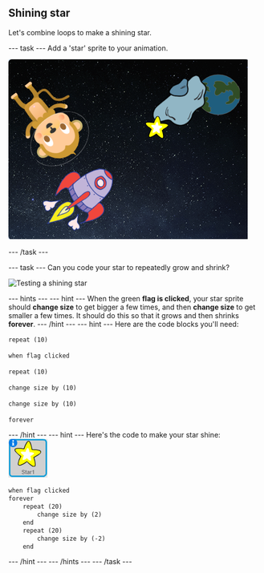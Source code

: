 ## Shining star

Let's combine loops to make a shining star.

--- task ---
Add a 'star' sprite to your animation.

![Adding a star sprite](images/space-star-sprite.png)

--- /task ---

--- task ---
Can you code your star to repeatedly grow and shrink?

![Testing a shining star](images/space-star-test.png)

--- hints ---
--- hint ---
When the green __flag is clicked__, your star sprite should __change size__ to get bigger a few times, and then __change size__ to get smaller a few times. It should do this so that it grows and then shrinks __forever__.
--- /hint ---
--- hint ---
Here are the code blocks you'll need:

```blocks
repeat (10)

when flag clicked

repeat (10)

change size by (10)

change size by (10)

forever
```
--- /hint ---
--- hint ---
Here's the code to make your star shine:
![Star sprite](images/sprite-star.png)
```blocks
when flag clicked
forever
    repeat (20)
        change size by (2)
    end
    repeat (20)
        change size by (-2)
    end

```
--- /hint ---
--- /hints ---
--- /task ---
